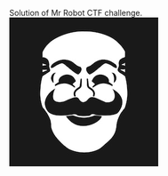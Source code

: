 Solution of Mr Robot CTF challenge.
![Mr_Robot_CTF](https://github.com/root-ji218at/tryhackme.com/blob/master/Mr%20Robot/pictures/cover_pic.jpeg)
